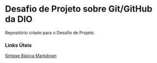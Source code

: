 # Desafio de Projeto sobre Git/GitHub da DIO
Repositório criado para o Desafio de Projeto.

### Links Úteis
[Sintaxe Básica Markdown](https://www.markdownguide.org/basic-syntax/)
